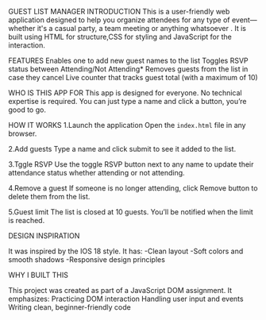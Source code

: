GUEST LIST MANAGER
INTRODUCTION
This is a user-friendly web application designed to help you organize attendees for any type of event—whether it's a casual party, a team meeting or anything whatsoever .
It is built using HTML for structure,CSS for styling and JavaScript for the interaction.

FEATURES
Enables one to add new guest names to the list
Toggles RSVP status between Attending/Not Attending*
Removes guests from the list in case they cancel
Live counter that tracks guest total (with a maximum of 10)

WHO IS THIS APP FOR
This app is designed for everyone.
No technical expertise is required.
You can just type a name and click a button, you’re good to go.

HOW IT WORKS
1.Launch the application
   Open the `index.html` file in any browser.

2.Add guests
   Type a name and click submit to see it added to the list.

3.Tggle RSVP
   Use the  toggle RSVP button next to any name to update their attendance status whether attending or not attending.

4.Remove a guest
   If someone is no longer attending, click Remove button to delete them from the list.

5.Guest limit
   The list is closed at 10 guests. You’ll be notified when the limit is reached.


DESIGN INSPIRATION

It was inspired by the IOS 18 style.
It has:
-Clean layout
-Soft colors and smooth shadows
-Responsive design principles

WHY I BUILT THIS

This project was created as part of a JavaScript DOM assignment. It emphasizes:
Practicing DOM interaction
Handling user input and events
Writing clean, beginner-friendly code
